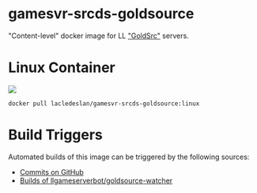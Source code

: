 # gamesvr-srcds-goldsource
"Content-level" docker image for LL ["GoldSrc"](https://en.wikipedia.org/wiki/GoldSrc) servers.

# Linux Container
[![](https://images.microbadger.com/badges/image/lacledeslan/gamesvr-srcds-goldsource:linux.svg)](https://microbadger.com/images/lacledeslan/gamesvr-srcds-goldsource:linux "Get your own image badge on microbadger.com")
```
docker pull lacledeslan/gamesvr-srcds-goldsource:linux
```

# Build Triggers
Automated builds of this image can be triggered by the following sources:
* [Commits on GitHub](https://github.com/LacledesLAN/gamesvr-srcds-goldsource)
* [Builds of llgameserverbot/goldsource-watcher](https://hub.docker.com/r/llgameserverbot/goldsource-watcher/)
